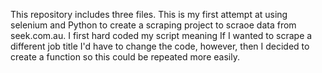 This repository includes three files. This is my first attempt
at using selenium and Python to create a scraping project to
scraoe data from seek.com.au. I first hard coded my script meaning
If I wanted to scrape a different job title I'd have to change the code,
however, then I decided to create a function so this could be repeated more
easily.
